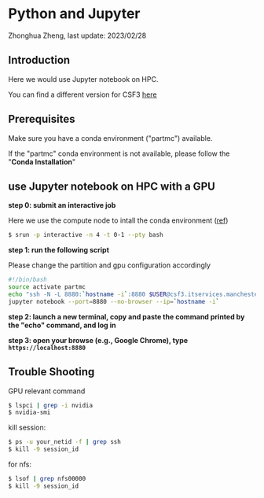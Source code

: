 # Python and Jupyter

Zhonghua Zheng, last update: 2023/02/28

## Introduction

Here we would use Jupyter notebook on HPC.

You can find a different version for CSF3 [here](https://ri.itservices.manchester.ac.uk/csf3/software/applications/jupyter-notebook/) 

## Prerequisites

Make sure you have a conda environment ("partmc") available.

If the "partmc" conda environment is not available, please follow the "**Conda Installation**"

## use Jupyter notebook on HPC with a GPU

**step 0: submit an interactive job**

Here we use the compute node to intall the conda environment ([ref](https://ri.itservices.manchester.ac.uk/csf3/batch/qrsh/))

```bash
$ srun -p interactive -n 4 -t 0-1 --pty bash
```

**step 1: run the following script**

Please change the partition and gpu configuration accordingly

```bash
#!/bin/bash
source activate partmc
echo "ssh -N -L 8880:`hostname -i`:8880 $USER@csf3.itservices.manchester.ac.uk"
jupyter notebook --port=8880 --no-browser --ip=`hostname -i`
```
**step 2: launch a new terminal, copy and paste the command printed by the "echo" command, and log in**

**step 3: open your browse (e.g., Google Chrome), type `https://localhost:8880`**

## Trouble Shooting 

GPU relevant command

```bash
$ lspci | grep -i nvidia
$ nvidia-smi
```

kill session:

```bash
$ ps -u your_netid -f | grep ssh
$ kill -9 session_id
```

for nfs:

```bash
$ lsof | grep nfs00000
$ kill -9 session_id
```
